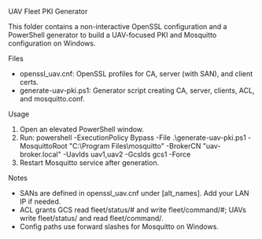 UAV Fleet PKI Generator

This folder contains a non-interactive OpenSSL configuration and a PowerShell generator to build a UAV-focused PKI and Mosquitto configuration on Windows.

Files
- openssl_uav.cnf: OpenSSL profiles for CA, server (with SAN), and client certs.
- generate-uav-pki.ps1: Generator script creating CA, server, clients, ACL, and mosquitto.conf.

Usage
1) Open an elevated PowerShell window.
2) Run:
   powershell -ExecutionPolicy Bypass -File .\generate-uav-pki.ps1 -MosquittoRoot "C:\Program Files\mosquitto" -BrokerCN "uav-broker.local" -UavIds uav1,uav2 -GcsIds gcs1 -Force
3) Restart Mosquitto service after generation.

Notes
- SANs are defined in openssl_uav.cnf under [alt_names]. Add your LAN IP if needed.
- ACL grants GCS read fleet/status/# and write fleet/command/#; UAVs write fleet/status/<id> and read fleet/command/<id>.
- Config paths use forward slashes for Mosquitto on Windows.

